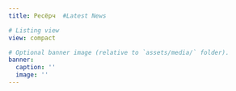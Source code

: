 ```yaml
---
title: Ресёрч  #Latest News

# Listing view
view: compact

# Optional banner image (relative to `assets/media/` folder).
banner:
  caption: ''
  image: ''
---
```



<!-- ---
# title: Темы исследований  #Latest News

# # Listing view
# view: compact

# # Optional banner image (relative to `assets/media/` folder).
# banner:
#   caption: ''
#   image: ''
# --- -->

<!-- ---
# title: Наши исследования
# type: landing

# sections:
#   - block: collection
#     id: idk
#     content:
#       title: Темы
#       subtitle: ''
#       text: 'Основные направления деятельности лаборатории'
#       # Choose how many pages you would like to display (0 = all pages)
#       count: 0
#       # Filter on criteria
#       filters:
#         # The folders to display content from
#         folders:
#           - ru/research
#         author: ""
#         category: ""
#         tag: ""
#         publication_type: ""
#         featured_only: false
#         exclude_featured: false
#         exclude_future: false
#         exclude_past: false
#       # Choose how many pages you would like to offset by
#       # Useful if you wish to show the first item in the Featured widget
#       offset: 0
#       # Field to sort by, such as Date or Title
#       sort_by: 'Date'
#       sort_ascending: false
#     design:
#       # Choose a listing view
#       view: showcase
# --- -->